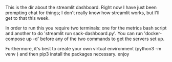 This is the dir about the streamlit dashboard. Right now I have just been prompting chat for things; I don't really know how streamlit works, but I'll get to that this week. 

In order to run this you require two terminals: one for the metrics bash script and another to do 'streamlit run sack-dashboard.py'. You can run 'docker-compose up -d' before any of the two commands 
to get the servers set up. 

Furthermore, it's best to create your own virtual environment (python3 -m venv <name of your virtual environment>) and then pip3 install the packages necessary. enjoy
